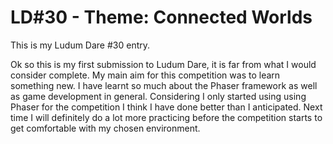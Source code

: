 LD#30 - Theme: Connected Worlds
==========

This is my Ludum Dare #30 entry.

Ok so this is my first submission to Ludum Dare, it is far from what I would consider complete. My main aim for this competition was to learn something new. I have learnt so much about the Phaser framework as well as game development in general. Considering I only started using using Phaser for the competition I think I have done better than I anticipated. Next time I will definitely do a lot more practicing before the competition starts to get comfortable with my chosen environment.
